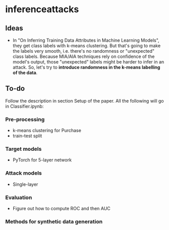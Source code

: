 # inferenceattacks

## Ideas
- In "On Inferring Training Data Attributes in Machine Learning Models", they get class labels with k-means clustering. But that's going to make the labels very smooth, i.e. there's no randomness or "unexpected" class labels. Because MIA/AIA techniques rely on confidence of the model's output, those "unexpected" labels might be harder to infer in an attack. So, let's try to **introduce randomness in the k-means labelling of the data**.

## To-do
Follow the description in section Setup of the paper.
All the following will go in Classifier.ipynb:
### Pre-processing
- k-means clustering for Purchase
- train-test split
### Target models
- PyTorch for 5-layer network
### Attack models
- Single-layer
### Evaluation
- Figure out how to compute ROC and then AUC
### Methods for synthetic data generation
